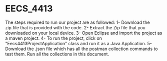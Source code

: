 # EECS_4413
The steps required to run our project are as followed:
1- Download the zip.file that is provided with the code.
2- Extract the Zip file that you downloaded on your local device. 
3- Open Eclipse and import the project as a maven project. 
4- To run the project, click on "Eecs4413ProjectApplication" class and run it as a Java Application. 
5- Download the .json file which has all the postman collection commands to test them. Run all the collections in this document. 
